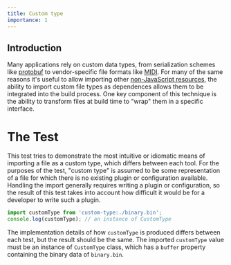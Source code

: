 ```yaml
---
title: Custom type
importance: 1
---
```


## Introduction

Many applications rely on custom data types, from serialization schemes like [protobuf] to vendor-specific file formats like [MIDI]. For many of the same reasons it's useful to allow importing other [non-JavaScript resources](/non-js-resources), the ability to import custom file types as dependences allows them to be integrated into the build process. One key component of this technique is the ability to transform files at build time to "wrap" them in a specific interface.

# The Test

This test tries to demonstrate the most intuitive or idiomatic means of importing a file as a custom type, which differs between each tool. For the purposes of the test, "custom type" is assumed to be some representation of a file for which there is no existing plugin or configuration available. Handling the import generally requires writing a plugin or configuration, so the result of this test takes into account how difficult it would be for a developer to write such a plugin.

```js
import customType from 'custom-type:./binary.bin';
console.log(customType); // an instance of CustomType
```

The implementation details of how `customType` is produced differs between each test, but the result should be the same. The imported `customType` value must be an instance of `CustomType` class, which has a `buffer` property containing the binary data of `binary.bin`.

[protobuf]: https://developers.google.com/protocol-buffers
[midi]: http://www.music.mcgill.ca/~ich/classes/mumt306/StandardMIDIfileformat.html
